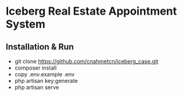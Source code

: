 # Iceberg Real Estate Appointment System 

## Installation & Run
- git clone https://github.com/cnahmetcn/iceberg_case.git
- composer install
- copy .env.example .env
- php artisan key:generate
- php artisan serve

 